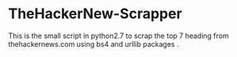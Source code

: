 # TheHackerNew-Scrapper
This is the small script in python2.7  to scrap the top 7 heading from thehackernews.com using bs4 and urllib packages .
